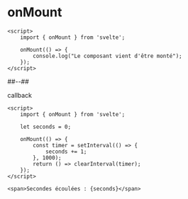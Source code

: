 <!-- .slide: class="with-code-bg-dark two-column" -->

# onMount

```svelte
<script>
	import { onMount } from 'svelte';

	onMount(() => {
		console.log("Le composant vient d'être monté");
	});
</script>
```

##--##

callback

<!-- .element: class="fragment" data-fragment-index="1" style="margin-top: 135px;" -->

```svelte
<script>
	import { onMount } from 'svelte';

	let seconds = 0;

	onMount(() => {
		const timer = setInterval(() => {
			seconds += 1;
		}, 1000);
		return () => clearInterval(timer);
	});
</script>

<span>Secondes écoulées : {seconds}</span>
```

<!-- .element: class="fragment" data-fragment-index="1" -->
